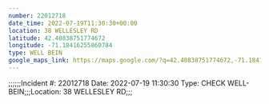 ```yaml
---
number: 22012718
date_time: 2022-07-19T11:30:30+00:00
location: 38 WELLESLEY RD
latitude: 42.40838751774672
longitude: -71.18416255860784
type: WELL BEIN
google_maps_link: https://maps.google.com/?q=42.40838751774672,-71.18416255860784
---
```


;;;;;;Incident #: 22012718  Date: 2022-07-19 11:30:30   Type: CHECK WELL-BEIN;;;Location: 38 WELLESLEY RD;;;
